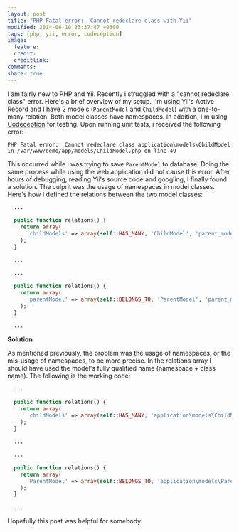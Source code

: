```yaml
---
layout: post
title: "PHP Fatal error:  Cannot redeclare class with Yii"
modified: 2014-06-10 23:37:47 +0300
tags: [php, yii, error, codeception]
image:
  feature: 
  credit: 
  creditlink: 
comments: 
share: true
---
```


I am fairly new to PHP and Yii. Recently i struggled with a "cannot redeclare class" error. Here's a brief overview of my setup. I'm using Yii's Active Record and I have 2 models (`ParentModel` and `ChildModel`) with a one-to-many relation. Both model classes have namespaces. In addition, I'm using [Codeception](http://codeception.com/) for testing. Upon running unit tests, i received the following error:

~~~
PHP Fatal error:  Cannot redeclare class application\models\ChildModel 
in /var/www/demo/app/models/ChildModel.php on line 49
~~~

This occurred while i was trying to save `ParentModel` to database. Doing the same process while using the web application did not cause this error. After hours of debugging, reading Yii's source code and googling, I finally found a solution. The culprit was the usage of namespaces in model classes. Here's how I defined the relations between the two model classes:

~~~ php
  ...
  
  public function relations() {
    return array(
      'childModels' => array(self::HAS_MANY, 'ChildModel', 'parent_model_id')
    );
  }
 
  ...
~~~

~~~ php
  ...
 
  public function relations() {
    return array(
      'parentModel' => array(self::BELONGS_TO, 'ParentModel', 'parent_model_id')
    );
  }
 
  ...
~~~

**Solution**

As mentioned previously, the problem was the usage of namespaces, or the mis-usage of namespaces, to be more precise. In the relations array I should have used the model's fully qualified name (namespace + class name). The following is the working code:

~~~ php
  ...  
 
  public function relations() {
    return array(
      'childModels' => array(self::HAS_MANY, 'application\models\ChildModel', 'parent_model_id')
    );
  }
 
  ...
~~~

~~~ php
  ...
 
  public function relations() {
    return array(
      'ParentModel' => array(self::BELONGS_TO, 'application\models\ParentModel', 'parent_model_id')
    );
  }
 
  ...
~~~


Hopefully this post was helpful for somebody. 

